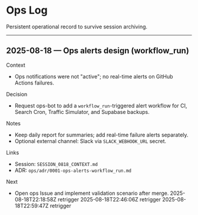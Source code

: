 # Ops Log
Persistent operational record to survive session archiving.

---

## 2025-08-18 — Ops alerts design (workflow_run)
Context
- Ops notifications were not "active"; no real-time alerts on GitHub Actions failures.

Decision
- Request ops-bot to add a `workflow_run`-triggered alert workflow for CI, Search Cron, Traffic Simulator, and Supabase backups.

Notes
- Keep daily report for summaries; add real-time failure alerts separately.
- Optional external channel: Slack via `SLACK_WEBHOOK_URL` secret.

Links
- Session: `SESSION_0818_CONTEXT.md`
- ADR: `ops/adr/0001-ops-alerts-workflow_run.md`

Next
- Open ops Issue and implement validation scenario after merge.
2025-08-18T22:18:58Z retrigger
2025-08-18T22:46:06Z retrigger
2025-08-18T22:59:47Z retrigger

